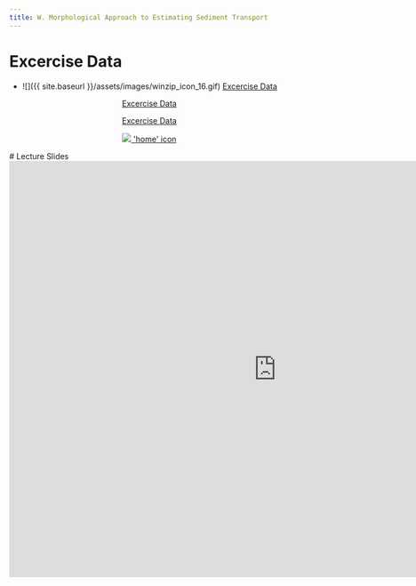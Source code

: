 ```yaml
---
title: W. Morphological Approach to Estimating Sediment Transport
---
```


# Excercise Data

- ![]({{ site.baseurl }}/assets/images/winzip_icon_16.gif) [Excercise Data](https://s3-us-west-2.amazonaws.com/etalweb.joewheaton.org/GCD/GCD7/Tutorials/O_MorphologicalApproach.zip)
<div align="center">
<a class="button" href="https://s3-us-west-2.amazonaws.com/etalweb.joewheaton.org/GCD/GCD7/Tutorials/O_MorphologicalApproach.zip"><i class="fa fa-home"></i> Excercise Data </a>

<a class="button" href="https://s3-us-west-2.amazonaws.com/etalweb.joewheaton.org/GCD/GCD7/Tutorials/O_MorphologicalApproach.zip"><i class="fas fa-file-archive"></i> Excercise Data </a>

<a class="button" href="https://s3-us-west-2.amazonaws.com/etalweb.joewheaton.org/GCD/GCD7/Tutorials/O_MorphologicalApproach.zip"><img src="{{ site.baseurl }}/assets/images/winzip_icon_16.gif"> 'home' icon </a>
</div>
# Lecture Slides

<iframe src="https://docs.google.com/presentation/d/e/2PACX-1vScWGoxcX9jz-_hwzoCm9T5tsFXXQEZDztzdKbs6UxdCMeVbCJuOUbSIOKRNkzGThMo6Wze-alTNP8d/embed?start=false&loop=false&delayms=3000" frameborder="0" width="960" height="749" allowfullscreen="true" mozallowfullscreen="true" webkitallowfullscreen="true"></iframe>
